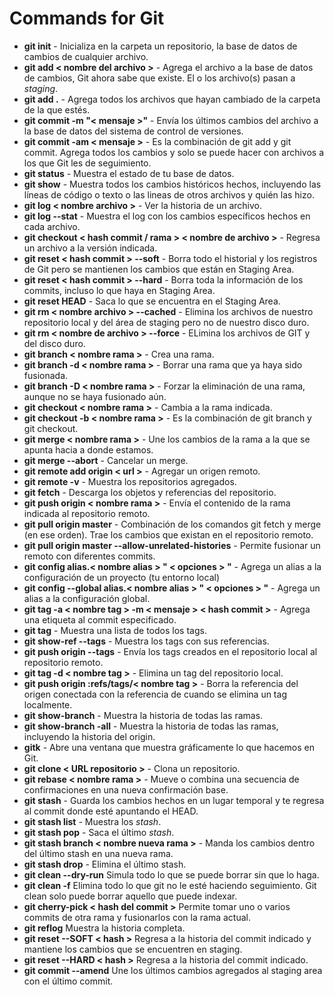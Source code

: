# Commands for Git

- **git init** - Inicializa en la carpeta un repositorio, la base de datos de cambios de cualquier archivo.
- **git add < nombre del archivo >** - Agrega el archivo a la base de datos de cambios, Git ahora sabe que existe. El o los archivo(s) pasan a *staging*.
- **git add .** - Agrega todos los archivos que hayan cambiado de la carpeta de la que estés.
- **git commit -m "< mensaje >"** - Envía los últimos cambios del archivo a la base de datos del sistema de control de versiones.
- **git commit -am < mensaje >** - Es la combinación de git add y git commit. Agrega todos los cambios y solo se puede hacer con archivos a los que Git les de seguimiento.
- **git status** - Muestra el estado de tu base de datos.
- **git show** - Muestra todos los cambios históricos hechos, incluyendo las líneas de código o texto o las lineas de otros archivos y quién las hizo.
- **git log < nombre archivo >** - Ver la historia de un archivo.
- **git log --stat** - Muestra el log con los cambios específicos hechos en cada archivo.
- **git checkout < hash commit / rama > < nombre de archivo >** - Regresa un archivo a la versión indicada.
- **git reset < hash commit > --soft** - Borra todo el historial y los registros de Git pero se mantienen los cambios que están en Staging Area.
- **git reset < hash commit > --hard** - Borra toda la información de los commits, incluso lo que haya en Staging Area.
- **git reset HEAD** - Saca lo que se encuentra en el Staging Area.
- **git rm < nombre archivo > --cached** - Elimina los archivos de nuestro repositorio local y del área de staging pero no de nuestro disco duro.
- **git rm < nombre de archivo > --force** - ELimina los archivos de GIT y del disco duro.
- **git branch < nombre rama >** - Crea una rama.
- **git branch -d < nombre rama >** - Borrar una rama que ya haya sido fusionada.
- **git branch -D < nombre rama >** - Forzar la eliminación de una rama, aunque no se haya fusionado aún.
- **git checkout < nombre rama >** - Cambia a la rama indicada.
- **git checkout -b < nombre rama >** - Es la combinación de git branch y git checkout.
- **git merge < nombre rama >** - Une los cambios de la rama a la que se apunta hacia a donde estamos.
- **git merge --abort** - Cancelar un merge.
- **git remote add origin < url >** - Agregar un origen remoto.
- **git remote -v** - Muestra los repositorios agregados.
- **git fetch** - Descarga los objetos y referencias del repositorio.
- **git push origin < nombre rama >** - Envía el contenido de la rama indicada al repositorio remoto.
- **git pull origin master** - Combinación de los comandos git fetch y merge (en ese orden). Trae los cambios que existan en el repositorio remoto.
- **git pull origin master --allow-unrelated-histories** - Permite fusionar un remoto con diferentes commits.
- **git config alias.< nombre alias > " < opciones > "** - Agrega un alias a la configuración de un proyecto (tu entorno local)
- **git config --global alias.< nombre alias > " < opciones > "** - Agrega un alias a la configuración global.
- **git tag -a < nombre tag > -m < mensaje > < hash commit >** - Agrega una etiqueta al commit especificado.
- **git tag** - Muestra una lista de todos los tags.
- **git show-ref --tags** - Muestra los tags con sus referencias.
- **git push origin --tags** - Envía los tags creados en el repositorio local al repositorio remoto.
- **git tag -d < nombre tag >** - Elimina un tag del repositorio local.
- **git push origin :refs/tags/< nombre tag >** - Borra la referencia del origen conectada con la referencia de cuando se elimina un tag localmente.
- **git show-branch** - Muestra la historia de todas las ramas.
- **git show-branch -all** - Muestra la historia de todas las ramas, incluyendo la historia del origin.
- **gitk** - Abre una ventana que muestra gráficamente lo que hacemos en Git.
- **git clone < URL repositorio >** - Clona un repositorio.
- **git rebase < nombre rama >** - Mueve o combina una secuencia de confirmaciones en una nueva confirmación base.
- **git stash** - Guarda los cambios hechos en un lugar temporal y te regresa al commit donde esté apuntando el HEAD.
- **git stash list** - Muestra los *stash*.
- **git stash pop** - Saca el último *stash*.
- **git stash branch < nombre nueva rama >** - Manda los cambios dentro del último stash en una nueva rama.
- **git stash drop** - Elimina el último stash.
- **git clean --dry-run** Simula todo lo que se puede borrar sin que lo haga.
- **git clean -f** Elimina todo lo que git no le esté haciendo seguimiento. Git clean solo puede borrar aquello que puede indexar.
- **git cherry-pick < hash del commit >** Permite tomar uno o varios commits de otra rama y fusionarlos con la rama actual.
- **git reflog** Muestra la historia completa.
- **git reset --SOFT < hash >** Regresa a la historia del commit indicado y mantiene los cambios que se encuentren en staging.
- **git reset --HARD < hash >** Regresa a la historia del commit indicado.
- **git commit --amend** Une los últimos cambios agregados al staging area con el último commit.
